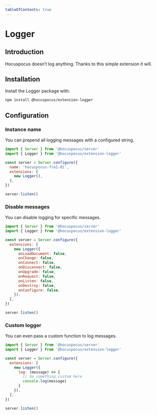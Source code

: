 ```yaml
---
tableOfContents: true
---
```


# Logger

## Introduction
Hocuspocus doesn’t log anything. Thanks to this simple extension it will.

## Installation
Install the Logger package with:

```bash
npm install @hocuspocus/extension-logger
```

## Configuration
### Instance name
You can prepend all logging messages with a configured string.

```js
import { Server } from '@hocuspocus/server'
import { Logger } from '@hocuspocus/extension-logger'

const server = Server.configure({
  name: 'hocuspocus-fra1-01',
  extensions: [
    new Logger(),
  ],
})

server.listen()
```

### Disable messages
You can disable logging for specific messages.

```js
import { Server } from '@hocuspocus/server'
import { Logger } from '@hocuspocus/extension-logger'

const server = Server.configure({
  extensions: [
    new Logger({
      onLoadDocument: false,
      onChange: false,
      onConnect: false,
      onDisconnect: false,
      onUpgrade: false,
      onRequest: false,
      onListen: false,
      onDestroy: false,
      onConfigure: false,
    }),
  ],
})

server.listen()
```

### Custom logger
You can even pass a custom function to log messages.

```js
import { Server } from '@hocuspocus/server'
import { Logger } from '@hocuspocus/extension-logger'

const server = Server.configure({
  extensions: [
    new Logger({
      log: (message) => {
        // do something custom here
        console.log(message)
      }
    }),
  ],
})

server.listen()
```
